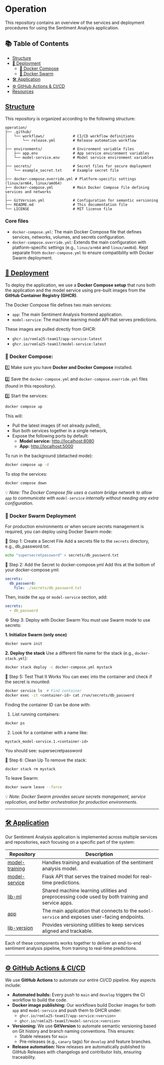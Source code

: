 # Operation

This repository contains an overview of the services and deployment procedures for using the Sentiment Analysis application.

## 📚 Table of Contents

- [Structure](#structure)
- [🚀 Deployment](#-deployment)
  - [🐳 Docker Compose](#-docker-compose)
  - [🔄 Docker Swarm](#-docker-swarm-deployment)
- [🛠 Application](#-application)
- [⚙️ GitHub Actions & CI/CD](#️-github-actions--cicd)
- [Resources](#-resources)

## [Structure](#structure)

This repository is organized according to the following structure:

```
operation/
├── .github/
│   └── workflows/             # CI/CD workflow definitions
│       └── release.yml        # Release automation workflow
│
├── environments/              # Environment variable files
│   ├── app.env                # App service environment variables
│   └── model-service.env      # Model service environment variables
│
├── secrets/                   # Secret files for secure deployment
│   └── example_secret.txt     # Example secret file
│
├── docker-compose.override.yml # Platform-specific settings (linux/arm64, linux/amd64)
├── docker-compose.yml         # Main Docker Compose file defining services and networks
│
├── GitVersion.yml             # Configuration for semantic versioning
├── README.md                  # This documentation file
└── LICENSE                    # MIT license file
```

### Core files

- `docker-compose.yml`: The main Docker Compose file that defines services, networks, volumes, and secrets configuration.
- `docker-compose.override.yml`: Extends the main configuration with platform-specific settings (e.g., `linux/arm64` and `linux/amd64`). Kept separate from `docker-compose.yml` to ensure compatibility with Docker Swarm deployment.

## [🚀 Deployment](#-deployment)

To deploy the application, we use a **Docker Compose setup** that runs both the application and the model service using pre-built images from the **GitHub Container Registry (GHCR)**.

The Docker Compose file defines two main services:

- `app`: The main Sentiment Analysis frontend application.
- `model-service`: The machine learning model API that serves predictions.

These images are pulled directly from GHCR:

- `ghcr.io/remla25-team17/app-service:latest`
- `ghcr.io/remla25-team17/model-service:latest`

### 🐳 **Docker Compose:**

1️⃣ Make sure you have **Docker and Docker Compose** installed.

2️⃣ Save the `docker-compose.yml` and `docker-compose.override.yml` files (found in this repository).

3️⃣ Start the services:

```bash
docker compose up
```

This will:

- Pull the latest images (if not already pulled),
- Run both services together in a single network,
- Expose the following ports by default:
  - **Model service:** [http://localhost:8080](http://localhost:8080)
  - **App:** [http://localhost:5000](http://localhost:5000)

To run in the background (detached mode):

```bash
docker compose up -d
```

To stop the services:

```bash
docker compose down
```

💡 _Note: The Docker Compose file uses a custom bridge network to allow `app` to communicate with `model-service` internally without needing any extra configuration._

### 🔄 **Docker Swarm Deployment**

For production environments or when secure secrets management is required, you can deploy using Docker Swarm mode:

🔧 Step 1: Create a Secret File
Add a secrets file to the `secrets` directory, e.g., db_password.txt.

```bash
echo "supersecretpassword" > secrets/db_password.txt
```

📝 Step 2: Add the Secret to docker-compose.yml
Add this at the bottom of your docker-compose.yml:

```yaml
secrets:
  db_password:
    file: ./secrets/db_password.txt
```

Then, inside the `app` or `model-service` section, add:

```yaml
secrets:
  - db_password
```

⚙️ Step 3: Deploy with Docker Swarm
You must use Swarm mode to use secrets:

**1. Initialize Swarm (only once)**

```bash
docker swarm init
```

**2. Deploy the stack**
Use a different file name for the stack (e.g., `docker-stack.yml`):

```bash
docker stack deploy -c docker-compose.yml mystack
```

🧪 Step 5: Test That It Works
You can exec into the container and check if the secret is mounted:

```bash
docker service ls  # Find container
docker exec -it <container-id> cat /run/secrets/db_password
```

Finding the container ID can be done with:

1. List running containers:

```bash
docker ps
```

2. Look for a container with a name like:

```php-template
mystack_model-service.1.<container-id>
```

You should see: supersecretpassword

🧼 Step 6: Clean Up
To remove the stack:

```bash
docker stack rm mystack
```

To leave Swarm:

```bash
docker swarm leave --force
```

💡 _Note: Docker Swarm provides secure secrets management, service replication, and better orchestration for production environments._

---

## [🛠 Application](#-application)

Our Sentiment Analysis application is implemented across multiple services and repositories, each focusing on a specific part of the system:

| Repository                                                         | Description                                                                                      |
| ------------------------------------------------------------------ | ------------------------------------------------------------------------------------------------ |
| [model-training](https://github.com/remla25-team17/model-training) | Handles training and evaluation of the sentiment analysis model.                                 |
| [model-service](https://github.com/remla25-team17/model-service)   | Flask API that serves the trained model for real-time predictions.                               |
| [lib-ml](https://github.com/remla25-team17/lib-ml)                 | Shared machine learning utilities and preprocessing code used by both training and service apps. |
| [app](https://github.com/remla25-team17/app)                       | The main application that connects to the `model-service` and exposes user-facing endpoints.     |
| [lib-version](https://github.com/remla25-team17/lib-version)       | Provides versioning utilities to keep services aligned and trackable.                            |

Each of these components works together to deliver an end-to-end sentiment analysis pipeline, from training to real-time predictions.

---

## [⚙️ GitHub Actions & CI/CD](#️-github-actions--cicd)

We use **GitHub Actions** to automate our entire CI/CD pipeline. Key aspects include:

- **Automated builds:** Every push to `main` and `develop` triggers the CI workflow to build the code.
- **Docker image publishing:** Our workflows build Docker images for both `app` and `model-service` and push them to GHCR under:
  - `ghcr.io/remla25-team17/app-service:<version>`
  - `ghcr.io/remla25-team17/model-service:<version>`
- **Versioning:** We use **GitVersion** to automate semantic versioning based on Git history and branch naming conventions. This ensures:
  - Stable releases for `main`
  - Pre-releases (e.g., `canary` tags) for `develop` and feature branches.
- **Release automation:** New releases are automatically published to GitHub Releases with changelogs and contributor lists, ensuring traceability.
